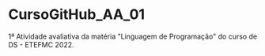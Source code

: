 # CursoGitHub_AA_01
1ª Atividade avaliativa da matéria "Linguagem de Programação" do curso de DS - ETEFMC 2022.
